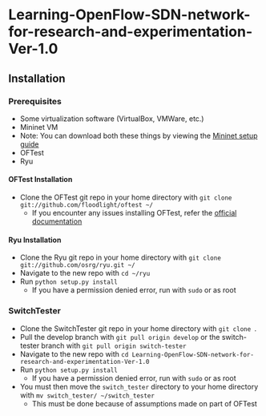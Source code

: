 # Learning-OpenFlow-SDN-network-for-research-and-experimentation-Ver-1.0

## Installation

### Prerequisites
* Some virtualization software (VirtualBox, VMWare, etc.)
* Mininet VM
* Note: You can download both these things by viewing the [Mininet setup guide](http://mininet.org/download/)
* OFTest
* Ryu

#### OFTest Installation
* Clone the OFTest git repo in your home directory with `git clone git://github.com/floodlight/oftest ~/`
	* If you encounter any issues installing OFTest, refer the [official documentation](https://github.com/floodlight/oftest#getting-oftest)
	
#### Ryu Installation
* Clone the Ryu git repo in your home directory with `git clone git://github.com/osrg/ryu.git ~/`
* Navigate to the new repo with `cd ~/ryu`
* Run `python setup.py install`
	* If you have a permission denied error, run with `sudo` or as root

### SwitchTester
* Clone the SwitchTester git repo in your home directory with `git clone `.
* Pull the develop branch with `git pull origin develop` or the switch-tester branch with `git pull origin switch-tester`
* Navigate to the new repo with `cd Learning-OpenFlow-SDN-network-for-research-and-experimentation-Ver-1.0`
* Run `python setup.py install`
	* If you have a permission denied error, run with `sudo` or as root
* You must then move the `switch_tester` directory to your home directory with `mv switch_tester/ ~/switch_tester`
	* This must be done because of assumptions made on part of OFTest
